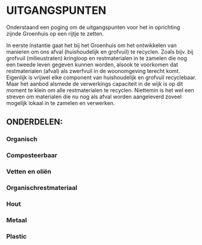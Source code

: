 # UITGANGSPUNTEN

Onderstaand een poging om de uitgangspunten voor het in oprichting zijnde Groenhuis op een rijtje te zetten.

In eerste instantie gaat het bij het Groenhuis om het ontwikkelen van manieren om ons afval (huishoudelijk en grofvuil) te recyclen. Zoals bijv. bij grofvuil (milieustraten) kringloop en restmaterialen in te zamelen die nog een tweede leven gegeven kunnen worden, alsook te voorkomen dat restmaterialen (afval) als zwerfvuil in de woonomgeving terecht komt.
Eigenlijk is vrijwel elke component van huishoudelijk en grofvuil recyclebaar. Maar het aanbod alsmede de verwerkings capaciteit in de wijk is op dit moment te klein om alle restmaterialen te recyclen.
Niettemin is het wel een streven om materialen die nu nog als afval worden aangeleverd zoveel mogelijk lokaal in te zamelen en verwerken.

## ONDERDELEN:

### Organisch

### Composteerbaar

### Vetten en oliën

### Organischrestmateriaal

### Hout

### Metaal

### Plastic

